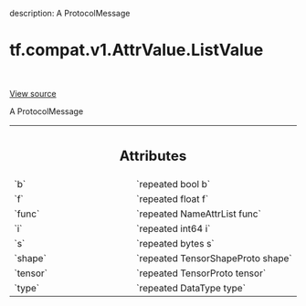 description: A ProtocolMessage

<div itemscope itemtype="http://developers.google.com/ReferenceObject">
<meta itemprop="name" content="tf.compat.v1.AttrValue.ListValue" />
<meta itemprop="path" content="Stable" />
</div>

# tf.compat.v1.AttrValue.ListValue

<!-- Insert buttons and diff -->

<table class="tfo-notebook-buttons tfo-api nocontent" align="left">

</table>

<a target="_blank" class="external" href="/code/stable/tensorflow/core/framework/attr_value.proto">View source</a>



A ProtocolMessage

<!-- Placeholder for "Used in" -->




<!-- Tabular view -->
 <table class="responsive fixed orange">
<colgroup><col width="214px"><col></colgroup>
<tr><th colspan="2"><h2 class="add-link">Attributes</h2></th></tr>

<tr>
<td>
`b`<a id="b"></a>
</td>
<td>
`repeated bool b`
</td>
</tr><tr>
<td>
`f`<a id="f"></a>
</td>
<td>
`repeated float f`
</td>
</tr><tr>
<td>
`func`<a id="func"></a>
</td>
<td>
`repeated NameAttrList func`
</td>
</tr><tr>
<td>
`i`<a id="i"></a>
</td>
<td>
`repeated int64 i`
</td>
</tr><tr>
<td>
`s`<a id="s"></a>
</td>
<td>
`repeated bytes s`
</td>
</tr><tr>
<td>
`shape`<a id="shape"></a>
</td>
<td>
`repeated TensorShapeProto shape`
</td>
</tr><tr>
<td>
`tensor`<a id="tensor"></a>
</td>
<td>
`repeated TensorProto tensor`
</td>
</tr><tr>
<td>
`type`<a id="type"></a>
</td>
<td>
`repeated DataType type`
</td>
</tr>
</table>



